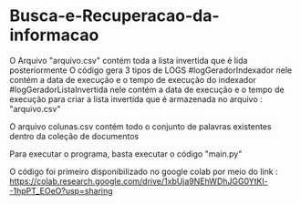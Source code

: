 # Busca-e-Recuperacao-da-informacao
O Arquivo "arquivo.csv" contém toda a lista invertida que é lida posteriormente
O código gera 3 tipos de LOGS
  #logGeradorIndexador nele contém a data de execução e o tempo de execução do indexador
  #logGeradorListaInvertida nele contém a data de execução e o tempo de execução para criar a lista invertida que é armazenada no arquivo : "arquivo.csv"
  
O arquivo colunas.csv contém todo o conjunto de palavras existentes dentro da coleção de documentos

Para executar o programa, basta executar o código "main.py"


O código foi primeiro disponibilizado no google colab por meio do link : 
https://colab.research.google.com/drive/1xbUja9NEhWDhJGG0YtKl--1hpPT_EOeO?usp=sharing
